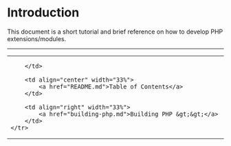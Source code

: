 # Introduction

This document is a short tutorial and brief reference on how to develop
PHP extensions/modules.

------------------------------------------------------------------------
<table width="100%">
    <tr>
        <td align="left" width="33%">
            
        </td>
        
        <td align="center" width="33%">
            <a href="README.md">Table of Contents</a>
        </td>
        
        <td align="right" width="33%">
            <a href="building-php.md">Building PHP &gt;&gt;</a>
        </td>
    </tr>
</table>
